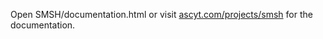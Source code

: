 Open SMSH/documentation.html or visit [ascyt.com/projects/smsh](https://ascyt.com/projects/smsh) for the documentation.
